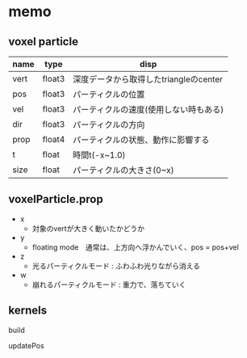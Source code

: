 # memo

## voxel particle

| name | type | disp |
| --- | --- | --- |
| vert  | float3 | 深度データから取得したtriangleのcenter |
| pos   | float3 | パーティクルの位置 |
| vel   | float3 | パーティクルの速度(使用しない時もある) |
| dir   | float3 | パーティクルの方向 |
| prop  | float4 | パーティクルの状態、動作に影響する |
| t     | float  | 時間t(-x~1.0) |
| size  | float  | パーティクルの大きさ(0~x) |

## voxelParticle.prop

- x
  - 対象のvertが大きく動いたかどうか
- y
  - floating mode　通常は、上方向へ浮かんでいく、pos = pos+vel
- z
  - 光るパーティクルモード : ふわふわ光りながら消える
- w
  - 崩れるパーティクルモード : 重力で、落ちていく

## kernels

build

updatePos